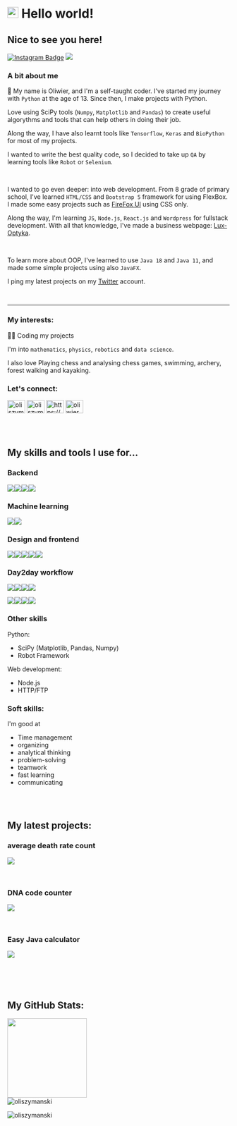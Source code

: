 # <img src="https://media.giphy.com/media/hvRJCLFzcasrR4ia7z/giphy.gif" width="25px"> Hello world!

## Nice to see you here!
[![Instagram Badge](https://img.shields.io/badge/-Instagram-e4405f?style=flat-square&logo=Instagram&logoColor=white)](https://instagram.com/olii._pv/)
![](https://komarev.com/ghpvc/?username=oliszymanski&color=ff69b4)


### A bit about me
🚀 My name is Oliwier, and I'm a self-taught coder. I've started my journey with `Python` at the age of 13. 
Since then, I make projects with Python.

Love using SciPy tools (`Numpy`, `Matplotlib` and `Pandas`) to create useful algorythms and tools that can help others in
doing their job.

Along the way, I have also learnt tools like `Tensorflow`, `Keras` and `BioPython` for most of my projects.

I wanted to write the best quality code, so I decided to take up `QA` by learning tools like `Robot` or `Selenium`.

<br>

I wanted to go even deeper: into web development. From 8 grade of primary school, I've learned `HTML/CSS` and `Bootstrap 5`
framework for using FlexBox. I made some easy projects such as <a href='https://github.com/oliszymanski/Firefox-Essence-Dark-UI' target='_blank'>FireFox UI</a>
using CSS only.

Along the way, I'm learning `JS`, `Node.js`, `React.js` and `Wordpress` for fullstack development. With all that knowledge, I've made a business
webpage: <a href='https://lux-optyka.pl/' target='_blank'>Lux-Optyka</a>.

<br>

To learn more about OOP, I've learned to use `Java 18` and `Java 11`, and made some simple projects using also `JavaFX`.

I ping my latest projects on my <a href='https://twitter.com/oliszymanski'>Twitter</a> account.

<br>

<hr>

### My interests:

👩‍💻 Coding my projects

I'm into `mathematics`, `physics`, `robotics` and `data science`.

I also love Playing chess and analysing chess games, swimming, archery, forest walking and kayaking.



### Let's connect:
<p align="left">
<a href="https://dev.to/oliszymanski" target="blank"><img align="center" src="https://raw.githubusercontent.com/rahuldkjain/github-profile-readme-generator/master/src/images/icons/Social/devto.svg" alt="oliszymanski" height="30" width="40" /></a>
<a href="https://twitter.com/oliszymanski" target="blank"><img align="center" src="https://raw.githubusercontent.com/rahuldkjain/github-profile-readme-generator/master/src/images/icons/Social/twitter.svg" alt="oliszymanski" height="30" width="40" /></a>
<a href="https://linkedin.com/in/https://www.linkedin.com/in/oliwier-szyma%c5%84ski-007872207/" target="blank"><img align="center" src="https://raw.githubusercontent.com/rahuldkjain/github-profile-readme-generator/master/src/images/icons/Social/linked-in-alt.svg" alt="https://www.linkedin.com/in/oliwier-szyma%c5%84ski-007872207/" height="30" width="40" /></a>
<a href="https://kaggle.com/oliwier szymański" target="blank"><img align="center" src="https://raw.githubusercontent.com/rahuldkjain/github-profile-readme-generator/master/src/images/icons/Social/kaggle.svg" alt="oliwier szymański" height="30" width="40" /></a>
</p>

<br><br>



## My skills and tools I use for...


### Backend
<img src='https://img.shields.io/badge/PostgreSQL-316192?style=for-the-badge&logo=postgresql&logoColor=white' /><img src='https://img.shields.io/badge/Django-092E20?style=for-the-badge&logo=django&logoColor=white' /><img src='https://img.shields.io/badge/npm-CB3837?style=for-the-badge&logo=npm&logoColor=white' /><img src='https://img.shields.io/badge/Java-ED8B00?style=for-the-badge&logo=openjdk&logoColor=white' />

### Machine learning
<img src='https://img.shields.io/badge/TensorFlow-FF6F00?style=for-the-badge&logo=tensorflow&logoColor=white' /><img src='https://img.shields.io/badge/Python-3776AB?style=for-the-badge&logo=python&logoColor=white' />

### Design and frontend
<img src='https://img.shields.io/badge/HTML5-E34F26?style=for-the-badge&logo=html5&logoColor=white' /><img src='https://img.shields.io/badge/CSS3-1572B6?style=for-the-badge&logo=css3&logoColor=white' /><img src='https://img.shields.io/badge/Figma-F24E1E?style=for-the-badge&logo=figma&logoColor=white' /><img src='https://img.shields.io/badge/Bootstrap-563D7C?style=for-the-badge&logo=bootstrap&logoColor=white' /><img src='https://img.shields.io/badge/React-20232A?style=for-the-badge&logo=react&logoColor=61DAFB' />

### Day2day workflow
<img src='https://img.shields.io/badge/Colab-F9AB00?style=for-the-badge&logo=googlecolab&color=525252' /><img src='https://img.shields.io/badge/PyCharm-000000.svg?&style=for-the-badge&logo=PyCharm&logoColor=white' /><img src='https://img.shields.io/badge/IntelliJ_IDEA-000000.svg?style=for-the-badge&logo=intellij-idea&logoColor=white' /><img src='https://img.shields.io/badge/Visual_Studio_Code-0078D4?style=for-the-badge&logo=visual%20studio%20code&logoColor=white' />

<img src='https://img.shields.io/badge/GIT-E44C30?style=for-the-badge&logo=git&logoColor=white' /><img src='https://img.shields.io/badge/windows%20terminal-4D4D4D?style=for-the-badge&logo=windows%20terminal&logoColor=white' /><img src='https://img.shields.io/badge/GitLab-330F63?style=for-the-badge&logo=gitlab&logoColor=white' /><img src='https://img.shields.io/badge/GitHub-100000?style=for-the-badge&logo=github&logoColor=white' />

### Other skills
Python:
- SciPy (Matplotlib, Pandas, Numpy)
- Robot Framework

Web development:
- Node.js
- HTTP/FTP



### Soft skills:
I'm good at
- Time management
- organizing
- analytical thinking
- problem-solving
- teamwork
- fast learning
- communicating

<br><br>



## My latest projects:



### average death rate count
[![](https://github-readme-stats.vercel.app/api/pin/?username=oliszymanski&repo=Average-Death-Rate&hide_border=true&theme=monokai&cache_seconds=7200&border_radius=8&show_owner=false)](https://github.com/oliszymanski/Average-Death-Rate)



<br>

### DNA code counter
[![](https://github-readme-stats.vercel.app/api/pin/?username=oliszymanski&repo=Count-DNA-Nucleotides&hide_border=true&theme=monokai&cache_seconds=7200&border_radius=8&show_owner=false)](https://github.com/oliszymanski/Count-DNA-Nucleotides)



<br>

### Easy Java calculator
[![](https://github-readme-stats.vercel.app/api/pin/?username=oliszymanski&repo=Easy-calculator&hide_border=true&theme=monokai&cache_seconds=7200&border_radius=8&show_owner=false)](https://github.com/oliszymanski/Easy-calculator)

<br><br><br>

## My GitHub Stats:

<img align="center" height="180em" src="https://github-readme-stats.vercel.app/api/top-langs/?username=oliszymanski&exclude_repo=KNN-Image-Classification&show_icons=true&hide_border=true&layout=compact&langs_count=8&theme=monokai"/>

<br>

<img align="center" src="https://github-readme-stats.vercel.app/api?username=oliszymanski&show_icons=true&theme=monokai&hide_border=true" alt="oliszymanski" />

<br>

<p><img align="center" src="https://github-readme-streak-stats.herokuapp.com/?user=oliszymanski&theme-dark" alt="oliszymanski" /></p>
